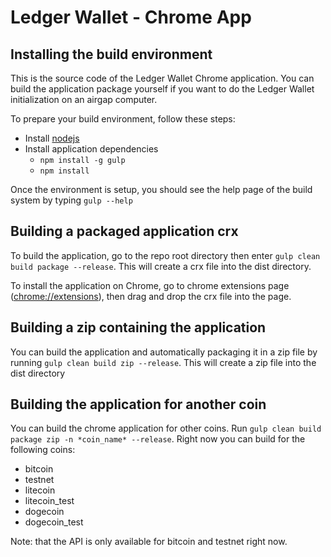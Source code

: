 # Ledger Wallet - Chrome App

Installing the build environment
-------------------------------

This is the source code of the Ledger Wallet Chrome application. You can build the application package yourself if you want to do the Ledger Wallet initialization on an airgap computer.

To prepare your build environment, follow these steps:
* Install [nodejs](https://github.com/joyent/node/wiki/Installing-Node.js-via-package-manager)
* Install application dependencies
    * `npm install -g gulp`
    * `npm install`

Once the environment is setup, you should see the help page of the build system by typing `gulp --help`

Building a packaged application crx
-----------------------------------

To build the application, go to the repo root directory then enter `gulp clean build package --release`. This will create a crx file into the dist directory.

To install the application on Chrome, go to chrome extensions page ([chrome://extensions](chrome://extensions)), then drag and drop the crx file into the page.

Building a zip containing the application
-----------------------------------------

You can build the application and automatically packaging it in a zip file by running `gulp clean build zip --release`. This will create a zip file into the dist directory

Building the application for another coin
-----------------------------------------

You can build the chrome application for other coins. Run `gulp clean build package zip -n *coin_name* --release`. Right now you can build for the following coins:
 - bitcoin
 - testnet
 - litecoin
 - litecoin_test
 - dogecoin
 - dogecoin_test

Note: that the API is only available for bitcoin and testnet right now.

